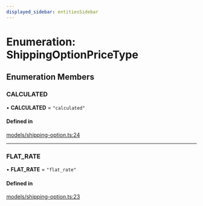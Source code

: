 ```yaml
---
displayed_sidebar: entitiesSidebar
---
```


# Enumeration: ShippingOptionPriceType

## Enumeration Members

### CALCULATED

• **CALCULATED** = ``"calculated"``

#### Defined in

[models/shipping-option.ts:24](https://github.com/chiubaca/medusa/blob/c14b68fb7/packages/medusa/src/models/shipping-option.ts#L24)

___

### FLAT\_RATE

• **FLAT\_RATE** = ``"flat_rate"``

#### Defined in

[models/shipping-option.ts:23](https://github.com/chiubaca/medusa/blob/c14b68fb7/packages/medusa/src/models/shipping-option.ts#L23)
